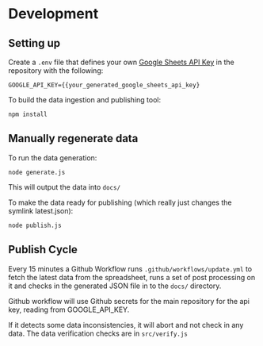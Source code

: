 # Development

## Setting up

Create a `.env` file that defines your own [Google Sheets API Key](https://developers.google.com/sheets/api/guides/authorizing#APIKey) in the repository with the following:

```
GOOGLE_API_KEY={{your_generated_google_sheets_api_key}
```


To build the data ingestion and publishing tool:

```
npm install
```

## Manually regenerate data

To run the data generation:

```
node generate.js
```

This will output the data into `docs/` 

To make the data ready for publishing (which really just changes the symlink latest.json):

```
node publish.js
```

## Publish Cycle

Every 15 minutes a Github Workflow runs `.github/workflows/update.yml` to fetch the latest
data from the spreadsheet, runs a set of post processing on it and checks in the generated
JSON file in to the `docs/` directory.

Github workflow will use Github secrets for the main repository for the api key, reading from GOOGLE_API_KEY.

If it detects some data inconsistencies, it will abort and not check in any data. The data
verification checks are in `src/verify.js`

